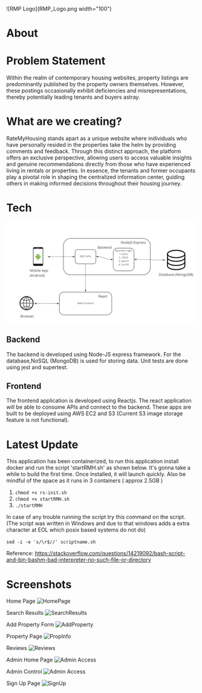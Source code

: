 
![RMP Logo](RMP_Logo.png width="100")

# About

# Problem Statement
Within the realm of contemporary housing websites, property listings are predominantly published by the property owners themselves. However, these postings occasionally exhibit deficiencies and misrepresentations, thereby potentially leading tenants and buyers astray. 


# What are we creating? 
RateMyHousing stands apart as a unique website where individuals who have personally resided in the properties take the helm by providing comments and feedback. Through this distinct approach, the platform offers an exclusive perspective, allowing users to access valuable insights and genuine recommendations directly from those who have experienced living in rentals or properties. In essence, the tenants and former occupants play a pivotal role in shaping the centralized information center, guiding others in making informed decisions throughout their housing journey.


# Tech

![Simple Arch Diagram](arch_diagram.png)

## Backend

The backend is developed using Node-JS express framework. For the database,NoSQL (MongoDB) is used for storing data. Unit tests are done using jest and supertest.

## Frontend

The frontend application is developed using Reactjs. The react application will be able to consume APIs and connect to the backend. These apps are built to be deployed using AWS EC2 and S3 (Current S3 image storage feature is not functional).

# Latest Update

This application has been containerized, to run this application install docker and run the script 'startRMH.sh' as shown below. It's gonna take a while to build the first time. Once installed, it will launch quickly. Also be mindful of the space as it runs in 3 containers ( approx 2.5GB )

1. ```chmod +x rs-init.sh``` <br>
2. ```chmod +x startRMH.sh``` <br>
3. ```./startRMH```


In case of any trouble running the script try this command on the script. (The script was written in Windows and due to that windows adds a extra character at EOL which posix based systems do not do)

```sed -i -e 's/\r$//' scriptname.sh```

Reference: https://stackoverflow.com/questions/14219092/bash-script-and-bin-bashm-bad-interpreter-no-such-file-or-directory


# Screenshots

Home Page
![HomePage](screenshots/HomePage.png)

Search Results
![SearchResults](screenshots/Search%20Results.png)

Add Property Form
![AddProperty](screenshots/Add%20Property%20Form.png)

Property Page
![PropInfo](screenshots/PropertyInfo.png)

Reviews
![Reviews](screenshots/Reviews%20Page.png)

Admin Home Page
![Admin Access](screenshots/HomePage%20Admin.png)

Admin Control
![Admin Access](screenshots/Admin%20Control.png)

Sign Up Page
![SignUp](screenshots/SignUp%20Page.png)
